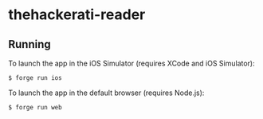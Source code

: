 thehackerati-reader
===================

Running
-------

To launch the app in the iOS Simulator (requires XCode and iOS Simulator):

    $ forge run ios

To launch the app in the default browser (requires Node.js):

    $ forge run web
